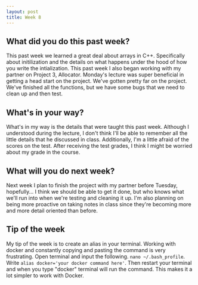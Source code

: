 ```yaml
---
layout: post
title: Week 8
---
```


## What did you do this past week?


This past week we learned a great deal about arrays in C++. Specifically about initilization and the details on what happens under the hood of how you write the intialization. This past week I also began working with my partner on Project 3, Allocator. Monday's lecture was super beneficial in getting a head start on the project. We've gotten pretty far on the project. We've finished all the functions, but we have some bugs that we need to clean up and then test. 


## What's in your way?


What's in my way is the details that were taught this past week. Although I understood during the lecture, I don't think I'll be able to remember all the little details that he discussed in class. Additionally, I'm a little afraid of the scores on the test. After receiving the test grades, I think I might be worried about my grade in the course.


## What will you do next week?


Next week I plan to finish the project with my partner before Tuesday, hopefully... I think we should be able to get it done, but who knows what we'll run into when we're testing and cleaning it up. I'm also planning on being more proactive on taking notes in class since they're becoming more and more detail oriented than before.


## Tip of the week


My tip of the week is to create an alias in your terminal. Working with docker and constantly copying and pasting the command is very frustrating. Open terminal and input the following.
```nano ~/.bash_profile```. Write ```alias docker='your docker command here'```.
Then restart your terminal and when you type "docker" terminal will run the command. This makes it a lot simpler to work with Docker.





